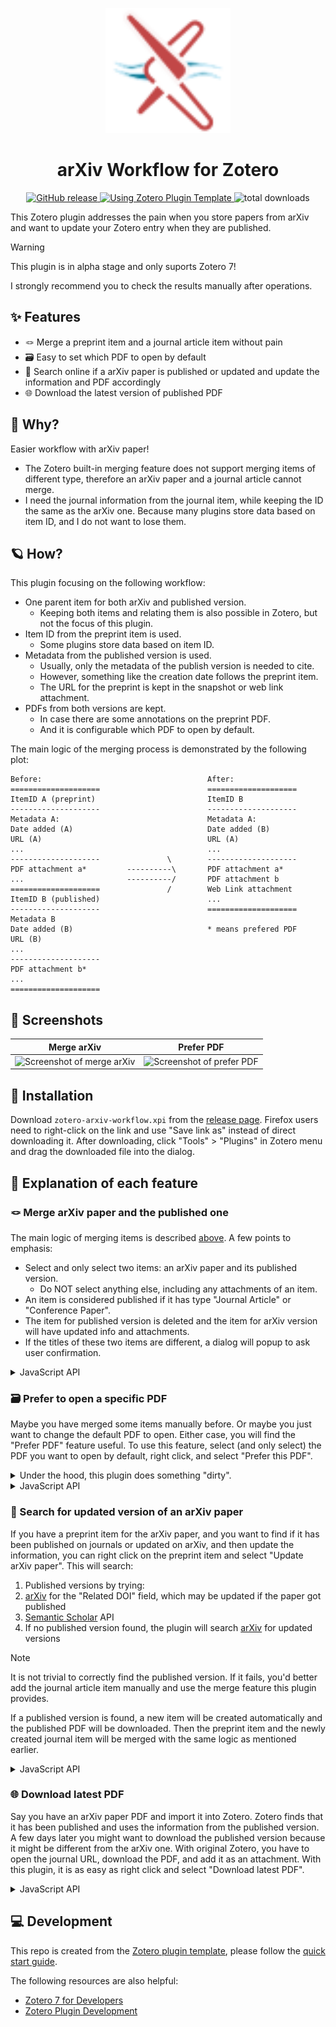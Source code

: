 <p align="center"><img src="./addon/chrome/content/icons/favicon.svg" width="200"></p>
<h1 align="center">arXiv Workflow for Zotero</h1>
<p align=center>
  <a href="https://github.com/AllanChain/zotero-arxiv-workflow/releases">
    <img src="https://img.shields.io/github/v/release/AllanChain/zotero-arxiv-workflow" alt="GitHub release">
  </a>
  <a href="https://github.com/windingwind/zotero-plugin-template">
    <img src="https://img.shields.io/badge/Using-Zotero%20Plugin%20Template-blue?logo=github" alt="Using Zotero Plugin Template">
  </a>
  <img src="https://img.shields.io/github/downloads/AllanChain/zotero-arxiv-workflow/total" alt="total downloads">
</p>

This Zotero plugin addresses the pain when you store papers from arXiv and want to update your Zotero entry when they are published.

> [!Warning]
> This plugin is in alpha stage and only suports Zotero 7!
>
> I strongly recommend you to check the results manually after operations.

## ✨ Features

- 🪢 Merge a preprint item and a journal article item without pain
- 🗃️ Easy to set which PDF to open by default
- 📄 Search online if a arXiv paper is published or updated and update the information and PDF accordingly
- 🌐 Download the latest version of published PDF

## 🤔 Why?

Easier workflow with arXiv paper!

- The Zotero built-in merging feature does not support merging items of different type, therefore an arXiv paper and a journal article cannot merge.
- I need the journal information from the journal item, while keeping the ID the same as the arXiv one. Because many plugins store data based on item ID, and I do not want to lose them.

## 🪐 How?

This plugin focusing on the following workflow:

- One parent item for both arXiv and published version.
  - Keeping both items and relating them is also possible in Zotero, but not the focus of this plugin.
- Item ID from the preprint item is used.
  - Some plugins store data based on item ID.
- Metadata from the published version is used.
  - Usually, only the metadata of the publish version is needed to cite.
  - However, something like the creation date follows the preprint item.
  - The URL for the preprint is kept in the snapshot or web link attachment.
- PDFs from both versions are kept.
  - In case there are some annotations on the preprint PDF.
  - And it is configurable which PDF to open by default.

The main logic of the merging process is demonstrated by the following plot:

```
Before:                                     After:
====================                        ====================
ItemID A (preprint)                         ItemID B
--------------------                        --------------------
Metadata A:                                 Metadata A:
Date added (A)                              Date added (B)
URL (A)                                     URL (A)
...                                         ...
--------------------               \        --------------------
PDF attachment a*         ----------\       PDF attachment a*
...                       ----------/       PDF attachment b
====================               /        Web Link attachment
ItemID B (published)                        ...
--------------------                        ====================
Metadata B
Date added (B)                              * means prefered PDF
URL (B)
...
--------------------
PDF attachment b*
...
====================
```

## 📸 Screenshots

|          Merge arXiv           |          Prefer PDF           |
| :----------------------------: | :---------------------------: |
| ![Screenshot of merge arXiv][] | ![Screenshot of prefer PDF][] |

[Screenshot of merge arXiv]: https://github.com/AllanChain/zotero-arxiv-workflow/assets/36528777/ebd7bb02-9caf-4e32-8f42-2afa7f119354
[Screenshot of prefer PDF]: https://github.com/AllanChain/zotero-arxiv-workflow/assets/36528777/fe0dc757-6dbe-4d8b-894c-f806644686c7

## 🔧 Installation

Download `zotero-arxiv-workflow.xpi` from the [release page](https://github.com/AllanChain/zotero-arxiv-workflow/releases). Firefox users need to right-click on the link and use "Save link as" instead of direct downloading it. After downloading, click "Tools" > "Plugins" in Zotero menu and drag the downloaded file into the dialog.

## 🎈 Explanation of each feature

### 🪢 Merge arXiv paper and the published one

The main logic of merging items is described [above](#-how). A few points to emphasis:

- Select and only select two items: an arXiv paper and its published version.
  - Do NOT select anything else, including any attachments of an item.
- An item is considered published if it has type "Journal Article" or "Conference Paper".
- The item for published version is deleted and the item for arXiv version will have updated info and attachments.
- If the titles of these two items are different, a dialog will popup to ask user confirmation.

<details>
<summary>JavaScript API</summary>


```typescript
async Zotero.arXivWorkflow.merge(
  preprintItem: Zotero.Item,
  publishedItem: Zotero.Item,
  suppressWarn = false,
)
```

This function assumes that the first argument is an arXiv version and the second is the published one. Currently, no checks will be performed to ensure this. The function caller is responsible to make sure the `type` of items is correct.

If `suppressWarn` is `true`, no confirmation dialog will popup if the title of two items are different.

</details>

### 🗃️ Prefer to open a specific PDF

Maybe you have merged some items manually before. Or maybe you just want to change the default PDF to open.
Either case, you will find the "Prefer PDF" feature useful.
To use this feature, select (and only select) the PDF you want to open by default, right click, and select "Prefer this PDF".

<details>
<summary>
Under the hood, this plugin does something "dirty".
</summary>


That is because Zotero does not have the functionality of setting the default PDF to open.
It determines the PDF to open by checking and sorting by:
- The attachment is a PDF
- The URL field of the PDF matches the URL of the parent item
- `dateAdded` of the PDF
Or in SQL:

```sql
ORDER BY contentType='application/pdf' DESC, url=? DESC, dateAdded ASC
```

Therefore, to make Zotero perfer a specific PDF, this plugin
1. sets URL field of the PDF attachment the same as that of parent item
2. sets the `dateAdded` field to be the oldest among all PDFs of parent item
</details>

<details>
<summary>JavaScript API</summary>


```typescript
async Zotero.arXivWorkflow.preferPDF(
  selectedAttachment: Zotero.Item
)
```

This function assumes that the argument is a PDF attachment. Currently, no checks will be performed to ensure this. The function caller is responsible to perform the checks.

</details>

### 📄 Search for updated version of an arXiv paper

If you have a preprint item for the arXiv paper, and you want to find if it has been published on journals or updated on arXiv, and then update the information, you can right click on the preprint item and select "Update arXiv paper". This will search:
1. Published versions by trying:
  1. [arXiv](https://arxiv.org) for the "Related DOI" field, which may be updated if the paper got published
  2. [Semantic Scholar](https://www.semanticscholar.org) API
2. If no published version found, the plugin will search [arXiv](https://arxiv.org) for updated versions

> [!Note]
>
> It is not trivial to correctly find the published version. If it fails, you'd better add the journal article item manually and use the merge feature this plugin provides.

If a published version is found, a new item will be created automatically and the published PDF will be downloaded. Then the preprint item and the newly created journal item will be merged with the same logic as mentioned earlier.

<details>
<summary>JavaScript API</summary>


```typescript
async Zotero.arXivWorkflow.arXivUpdate(
  preprintItem: Zotero.Item
)
```

This function assumes that the argument is an arXiv item, and no checks will be performed to ensure this. The function caller is responsible to perform the checks.

</details>

### 🌐 Download latest PDF

Say you have an arXiv paper PDF and import it into Zotero. Zotero finds that it has been published and uses the information from the published version. A few days later you might want to download the published version because it might be different from the arXiv one. With original Zotero, you have to open the journal URL, download the PDF, and add it as an attachment. With this plugin, it is as easy as right click and select "Download latest PDF".

<details>
<summary>JavaScript API</summary>


```typescript
async Zotero.arXivWorkflow.updatePDF(
  journalItem: Zotero.Item
)
```

This function assumes that the argument is an journal item, and no checks will be performed to ensure this. The function caller is responsible to perform the checks.

Under the hood, this just calls `Zotero.Attachments.addAvailablePDF`.

</details>

## 💻 Development

This repo is created from the [Zotero plugin template](https://github.com/windingwind/zotero-plugin-template), please follow the [quick start guide](https://github.com/windingwind/zotero-plugin-template?tab=readme-ov-file#quick-start-guide).

The following resources are also helpful:

- [Zotero 7 for Developers](https://www.zotero.org/support/dev/zotero_7_for_developers)
- [Zotero Plugin Development](https://www.zotero.org/support/dev/client_coding/plugin_development)
